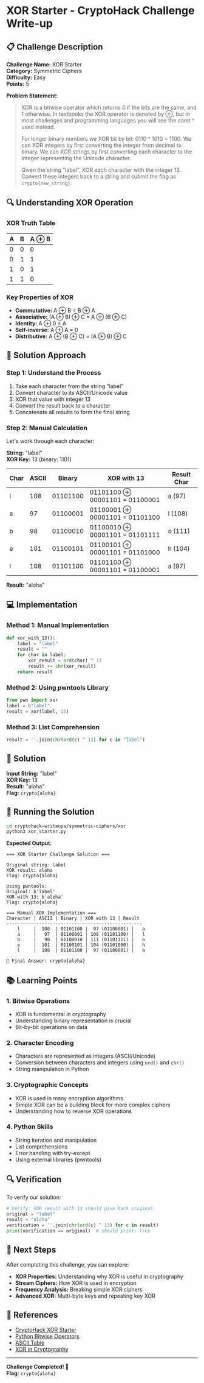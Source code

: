 # XOR Starter - CryptoHack Challenge Write-up

## 📋 Challenge Description

**Challenge Name:** XOR Starter  
**Category:** Symmetric Ciphers  
**Difficulty:** Easy  
**Points:** 5

**Problem Statement:**
> XOR is a bitwise operator which returns 0 if the bits are the same, and 1 otherwise. In textbooks the XOR operator is denoted by ⊕, but in most challenges and programming languages you will see the caret ^ used instead.
> 
> For longer binary numbers we XOR bit by bit: 0110 ^ 1010 = 1100. We can XOR integers by first converting the integer from decimal to binary. We can XOR strings by first converting each character to the integer representing the Unicode character.
> 
> Given the string "label", XOR each character with the integer 13. Convert these integers back to a string and submit the flag as `crypto{new_string}`.

## 🔍 Understanding XOR Operation

### XOR Truth Table
| A | B | A ⊕ B |
|---|---|-------|
| 0 | 0 |   0   |
| 0 | 1 |   1   |
| 1 | 0 |   1   |
| 1 | 1 |   0   |

### Key Properties of XOR
- **Commutative:** A ⊕ B = B ⊕ A
- **Associative:** (A ⊕ B) ⊕ C = A ⊕ (B ⊕ C)
- **Identity:** A ⊕ 0 = A
- **Self-inverse:** A ⊕ A = 0
- **Distributive:** A ⊕ (B ⊕ C) = (A ⊕ B) ⊕ C

## 🧮 Solution Approach

### Step 1: Understand the Process
1. Take each character from the string "label"
2. Convert character to its ASCII/Unicode value
3. XOR that value with integer 13
4. Convert the result back to a character
5. Concatenate all results to form the final string

### Step 2: Manual Calculation

Let's work through each character:

**String:** "label"  
**XOR Key:** 13 (binary: 1101)

| Char | ASCII | Binary    | XOR with 13 | Result Char |
|------|--------|-----------|-------------|-------------|
| l    | 108    | 01101100  | 01101100 ⊕ 00001101 = 01100001 | a (97) |
| a    | 97     | 01100001  | 01100001 ⊕ 00001101 = 01101100 | l (108) |
| b    | 98     | 01100010  | 01100010 ⊕ 00001101 = 01101111 | o (111) |
| e    | 101    | 01100101  | 01100101 ⊕ 00001101 = 01101000 | h (104) |
| l    | 108    | 01101100  | 01101100 ⊕ 00001101 = 01100001 | a (97) |

**Result:** "aloha"

## 💻 Implementation

### Method 1: Manual Implementation
```python
def xor_with_13():
    label = "label"
    result = ""
    for char in label:
        xor_result = ord(char) ^ 13
        result += chr(xor_result)
    return result
```

### Method 2: Using pwntools Library
```python
from pwn import xor
label = b"label"
result = xor(label, 13)
```

### Method 3: List Comprehension
```python
result = ''.join(chr(ord(c) ^ 13) for c in "label")
```

## 🎯 Solution

**Input String:** "label"  
**XOR Key:** 13  
**Result:** "aloha"  
**Flag:** `crypto{aloha}`

## 🔧 Running the Solution

```bash
cd cryptohack-writeups/symmetric-ciphers/xor
python3 xor_starter.py
```

**Expected Output:**
```
=== XOR Starter Challenge Solution ===

Original string: label
XOR result: aloha
Flag: crypto{aloha}

Using pwntools:
Original: b'label'
XOR with 13: b'aloha'
Flag: crypto{aloha}

=== Manual XOR Implementation ===
Character | ASCII | Binary | XOR with 13 | Result
--------------------------------------------------
    l     |  108  | 01101100 |  97 (01100001) |   a
    a     |   97  | 01100001 | 108 (01101100) |   l
    b     |   98  | 01100010 | 111 (01101111) |   o
    e     |  101  | 01100101 | 104 (01101000) |   h
    l     |  108  | 01101100 |  97 (01100001) |   a

🎯 Final Answer: crypto{aloha}
```

## 📚 Learning Points

### 1. **Bitwise Operations**
- XOR is fundamental in cryptography
- Understanding binary representation is crucial
- Bit-by-bit operations on data

### 2. **Character Encoding**
- Characters are represented as integers (ASCII/Unicode)
- Conversion between characters and integers using `ord()` and `chr()`
- String manipulation in Python

### 3. **Cryptographic Concepts**
- XOR is used in many encryption algorithms
- Simple XOR can be a building block for more complex ciphers
- Understanding how to reverse XOR operations

### 4. **Python Skills**
- String iteration and manipulation
- List comprehensions
- Error handling with try-except
- Using external libraries (pwntools)

## 🔍 Verification

To verify our solution:
```python
# Verify: XOR result with 13 should give back original
original = "label"
result = "aloha"
verification = ''.join(chr(ord(c) ^ 13) for c in result)
print(verification == original)  # Should print: True
```

## 🚀 Next Steps

After completing this challenge, you can explore:
- **XOR Properties:** Understanding why XOR is useful in cryptography
- **Stream Ciphers:** How XOR is used in encryption
- **Frequency Analysis:** Breaking simple XOR ciphers
- **Advanced XOR:** Multi-byte keys and repeating key XOR

## 📖 References

- [CryptoHack XOR Starter](https://cryptohack.org/challenges/symmetric/)
- [Python Bitwise Operators](https://docs.python.org/3/reference/expressions.html#binary-bitwise-operations)
- [ASCII Table](https://www.asciitable.com/)
- [XOR in Cryptography](https://en.wikipedia.org/wiki/XOR_cipher)

---

**Challenge Completed! 🎉**  
**Flag:** `crypto{aloha}`

